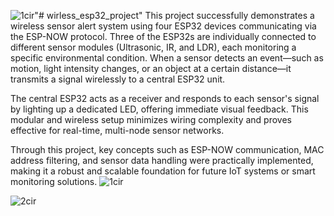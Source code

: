 ![1cir](https://github.com/user-attachments/assets/008e5217-1078-4fe1-a682-ef5034e1e954)"# wirless_esp32_project" 
This project successfully demonstrates a wireless sensor alert system using four ESP32 devices communicating via the ESP-NOW protocol. Three of the ESP32s are individually connected to different sensor modules (Ultrasonic, IR, and LDR), each monitoring a specific environmental condition. When a sensor detects an event—such as motion, light intensity changes, or an object at a certain distance—it transmits a signal wirelessly to a central ESP32 unit.

The central ESP32 acts as a receiver and responds to each sensor's signal by lighting up a dedicated LED, offering immediate visual feedback. This modular and wireless setup minimizes wiring complexity and proves effective for real-time, multi-node sensor networks.

Through this project, key concepts such as ESP-NOW communication, MAC address filtering, and sensor data handling were practically implemented, making it a robust and scalable foundation for future IoT systems or smart monitoring solutions.
![1cir](https://github.com/user-attachments/assets/8992b81f-b556-4ce3-9507-694fb6dccf5d)

![2cir](https://github.com/user-attachments/assets/a5a1fd8b-6b91-49ff-a706-d44890141d15)
